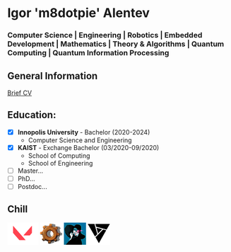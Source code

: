 # **Igor** 'm8dotpie' **Alentev**

### Computer Science | Engineering | Robotics | Embedded Development | Mathematics | Theory & Algorithms | Quantum Computing | Quantum Information Processing

## General Information

[Brief CV](assets/brief.pdf)

## Education:

- [x] **Innopolis University** - Bachelor (2020-2024)
  - Computer Science and Engineering
- [x] **KAIST** - Exchange Bachelor (03/2020-09/2020)
  - School of Computing
  - School of Engineering
- [ ] Master...
- [ ] PhD...
- [ ] Postdoc...
## Chill

<a href="https://playvalorant.com/en-gb/" target="blank">
<img src="assets/VALORANT.png" style="width:70px;height:50px;"></a>
<a href="https://www.factorio.com" target="blank">
<img src="assets/factorio-wheel.webp" style="width:50px;height:50px;"></a>
<a href="https://store.steampowered.com/app/718670/Cultist_Simulator/" target="blank">
<img src="assets/cultistsim.png" style="width:50px;height:50px;"></a>
<a href="https://store.steampowered.com/app/583950/Artifact/" target="blank">
<img src="assets/artifact.png" style="width:50px;height:50px;"></a>




